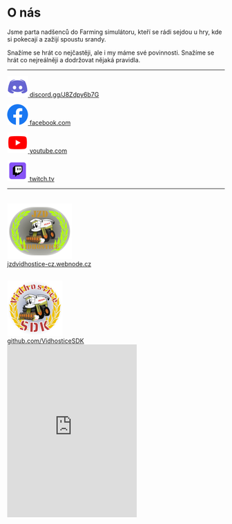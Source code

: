 # O nás

Jsme parta nadšenců do Farming simulátoru, kteří se rádi sejdou u hry, kde si pokecají a zažijí spoustu srandy.

Snažíme se hrát co nejčastěji, ale i my máme své povinnosti. Snažíme se hrát co nejreálněji a dodržovat nějaká pravidla.

---

<a href="https://discord.gg/J8Zdpy6b7G"><img class="middle" src="img/discord-icon.png" alt="Discord"> discord.gg/J8Zdpy6b7G</a>

<a href="https://www.facebook.com/groups/299222317142993/"><img class="middle" src="img/facebook-icon.png" alt="Facebook"> facebook.com</a>

<a href="https://www.youtube.com/@JZD_Vidhostice"><img class="middle" src="img/youtube-icon.png" alt="YouTube"> youtube.com</a>

<a href="https://www.twitch.tv/jzd_vidhostice"><img class="middle" src="img/twitch-icon.png" alt="Twitch"> twitch.tv</a>

---

<div style="padding: 20px 0;">
	<div class="left">
		<div class="text-center">
			<a href="https://jzdvidhostice-cz.webnode.cz">
				<img src="img/JZD_Vidhostice-icon.png" alt="JZD_Vidhostice">
				<br/>
				jzdvidhostice-cz.webnode.cz
			</a>
		</div>
		<div class="text-center">
			<a href="https://github.com/VidhosticeSDK">
				<img style="padding: 30px 0 0 0;" src="img/VidhosticeSDK-icon.png" alt="VidhosticeSDK">
				<br/>
				github.com/VidhosticeSDK
			</a>
		</div>
	</div>
	<iframe class="right" src="https://discord.com/widget?id=893510941780639764&theme=light" width="300" height="400" allowtransparency="true" frameborder="0" sandbox="allow-popups allow-popups-to-escape-sandbox allow-same-origin allow-scripts"></iframe>
	<div class="clear"></div>
</div>

